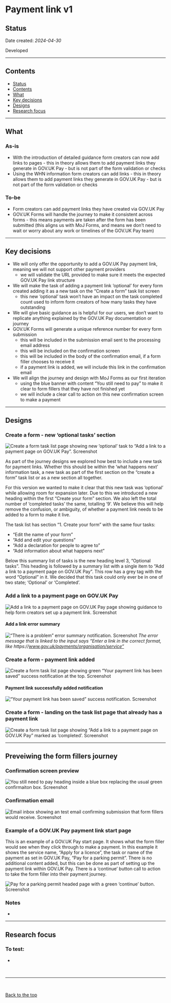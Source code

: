 # Payment link v1

## Status

Date created: *2024-04-30*  

Developed  

___

## Contents

- [Status](#status)
- [Contents](#contents)
- [What](#what)
- [Key decisions](#key-decisions)
- [Designs](#designs)
- [Research focus](#research-focus)

___

## What

### As-is

- With the introduction of detailed guidance form creators can now add links to pages - this in theory allows them to add payment links they generate in GOV.UK Pay - but is not part of the form validation or checks
- Using the WHN information form creators can add links - this in theory allows them to add payment links they generate in GOV.UK Pay - but is not part of the form validation or checks  

### To-be

- Form creators can add payment links they have created via GOV.UK Pay
- GOV.UK Forms will handle the journey to make it consistent across forms - this means payments are taken after the form has been submitted (this aligns us with MoJ Forms, and means we don’t need to wait or worry about any work or timelines of the GOV.UK Pay team)  

___

## Key decisions

- We will only offer the opportunity to add a GOV.UK Pay payment link, meaning we will not support other payment providers
  - we will validate the URL provided to make sure it meets the expected GOV.UK Pay link structure  
- We will make the task of adding a payment link ‘optional’ for every form created adding it as a new task on the “Create a form” task list screen  
  - this new ‘optional’ task won’t have an impact on the task completed count used to inform form creators of how many tasks they have outstanding  
- We will give basic guidance as is helpful for our users, we don’t want to replicate anything explained by the GOV.UK Pay documentation or journey  
- GOV.UK Forms will generate a unique reference number for every form submission  
  - this will be included in the submission email sent to the processing email address  
  - this will be included on the confirmation screen  
  - this will be included in the body of the confirmation email, if a form filler chooses to receive it  
  - if a payment link is added, we will include this link in the confirmation email  
- We will align the journey and design with MoJ Forms as our first iteration  
  - using the blue banner with content “You still need to pay” to make it clear to form fillers that they have not finished yet  
  - we will include a clear call to action on this new confirmation screen to make a payment  

___

## Designs

### Create a form - new ‘optional tasks’ section

![Create a form task list page showing new ‘optional’ task to “Add a link to a payment page on GOV.UK Pay”. Screenshot](./screenshots-v1/001-create-a-form-optional-task.png)

As part of the journey designs we explored how best to include a new task for payment links. Whether this should be within the ‘what happens next’ information task, a new task as part of the first section on the “create a form” task list or as a new section all together.  

For this version we wanted to make it clear that this new task was ‘optional’ while allowing room for expansion later. Due to this we introduced a new heading within the first “Create your form” section. We also left the total number of ‘completed tasks’ the same, totalling ‘9’. We believe this will help remove the confusion, or ambiguity, of whether a payment link needs to be added to a form to make it live.    

The task list has section “1. Create your form” with the same four tasks: 

- “Edit the name of your form”
- “Add and edit your questions”
- “Add a declaration for people to agree to”
- “Add information about what happens next”

Below this summary list of tasks is the new heading level 3, “Optional tasks”. This heading is followed by a summary list with a single item to “Add a link to a payment page on GOV.UK Pay”. This row has a grey tag with the word “Optional” in it. We decided that this task could only ever be in one of two state; ‘Optional’ or ‘Completed’.  


### Add a link to a payment page on GOV.UK Pay

![Add a link to a payment page on GOV.UK Pay page showing guidance to help form creators set up a payment link. Screenshot](./screenshots-v1/002-add-a-link-to-a-payment-page-on-govuk-pay.png)


#### Add a link error summary

![“There is a problem” error summary notification. Screenshot](./screenshots-v1/002-add-a-link-to-a-payment-page-on-govuk-pay-error-summary.png)
*The error message that is linked to the input says “Enter a link in the correct format, like https​://www.gov.uk/payments/organisation/service”*  

### Create a form - payment link added

![Create a form task list page showing green “Your payment link has been saved” success notification at the top. Screenshot](./screenshots-v1/003-create-a-form-added-payment-link.png)


#### Payment link successfully added notification

![“Your payment link has been saved” success notification. Screenshot](./screenshots-v1/003-success-notification.png)


### Create a form - landing on the task list page that already has a payment link  

![Create a form task list page showing “Add a link to a payment page on GOV.UK Pay” marked as ‘completed’. Screenshot](./screenshots-v1/004-create-a-form-return.png)


___

## Preveiwing the form fillers journey

### Confirmation screen preview 

![You still need to pay heading inside a blue box replacing the usual green confirmaiton box. Screenshot](./screenshots-v1/1000-preview-confirmation-still-need-to-pay.png)


### Confirmation email   

![Email inbox showing an test email confirming submission that form fillers would receive. Screenshot](./screenshots-v1/1002-preview-test-email-with-payment-link.png)


### Example of a GOV.UK Pay payment link start page   

This is an example of a GOV.UK Pay start page. It shows what the form filler would see when they click through to make a payment. 
In this example it shows the service name, “Apply for a licence”, the task or name of the payment as set in GOV.UK Pay, “Pay for a parking permit”. There is no additional content added, but this can be done as part of setting up the payment link within GOV.UK Pay. There is a ‘continue’ button call to action to take the form filler into their payment journey.  

![Pay for a parking permit headed page with a green ‘continue’ button. Screenshot](./screenshots-v1/1001-preview-journey.png)


### Notes

- 

___

## Research focus

### To test:
- 

<br>

___

<br>

[Back to the top](#payment-link-v1)
